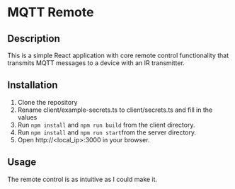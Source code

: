 # MQTT Remote
## Description
This is a simple React application with core remote control functionality that transmits MQTT messages to a device with an IR transmitter.

## Installation
1. Clone the repository
2. Rename client/example-secrets.ts to client/secrets.ts and fill in the values
3. Run `npm install` and `npm run build` from the client directory.
4. Run `npm install` and `npm run start`from the server directory.
5. Open http://<local_ip>:3000 in your browser.

## Usage
The remote control is as intuitive as I could make it.